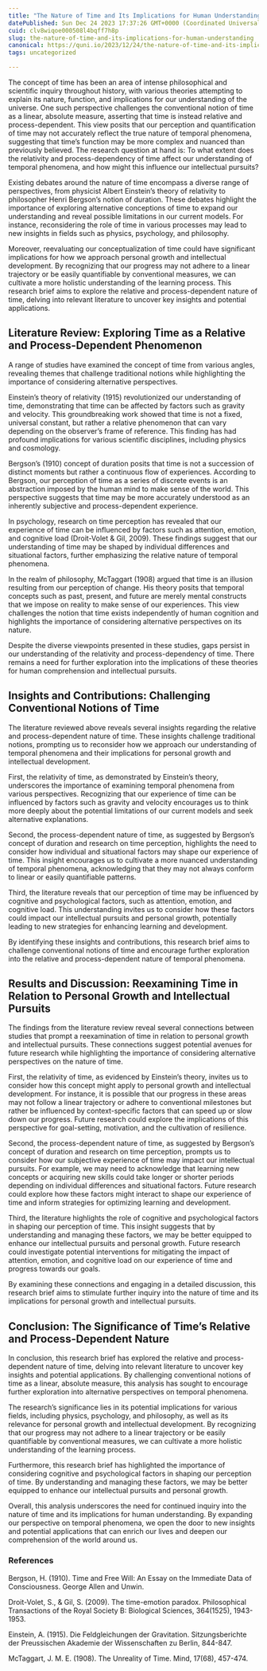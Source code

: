 ```yaml
---
title: "The Nature of Time and Its Implications for Human Understanding"
datePublished: Sun Dec 24 2023 17:37:26 GMT+0000 (Coordinated Universal Time)
cuid: clv8wiqoe000508l4bqff7h8p
slug: the-nature-of-time-and-its-implications-for-human-understanding
canonical: https://quni.io/2023/12/24/the-nature-of-time-and-its-implications-for-human-understanding/
tags: uncategorized

---
```


The concept of time has been an area of intense philosophical and scientific inquiry throughout history, with various theories attempting to explain its nature, function, and implications for our understanding of the universe. One such perspective challenges the conventional notion of time as a linear, absolute measure, asserting that time is instead relative and process-dependent. This view posits that our perception and quantification of time may not accurately reflect the true nature of temporal phenomena, suggesting that time’s function may be more complex and nuanced than previously believed. The research question at hand is: To what extent does the relativity and process-dependency of time affect our understanding of temporal phenomena, and how might this influence our intellectual pursuits?

Existing debates around the nature of time encompass a diverse range of perspectives, from physicist Albert Einstein’s theory of relativity to philosopher Henri Bergson’s notion of duration. These debates highlight the importance of exploring alternative conceptions of time to expand our understanding and reveal possible limitations in our current models. For instance, reconsidering the role of time in various processes may lead to new insights in fields such as physics, psychology, and philosophy.

Moreover, reevaluating our conceptualization of time could have significant implications for how we approach personal growth and intellectual development. By recognizing that our progress may not adhere to a linear trajectory or be easily quantifiable by conventional measures, we can cultivate a more holistic understanding of the learning process. This research brief aims to explore the relative and process-dependent nature of time, delving into relevant literature to uncover key insights and potential applications.

Literature Review: Exploring Time as a Relative and Process-Dependent Phenomenon
--------------------------------------------------------------------------------

A range of studies have examined the concept of time from various angles, revealing themes that challenge traditional notions while highlighting the importance of considering alternative perspectives.

Einstein’s theory of relativity (1915) revolutionized our understanding of time, demonstrating that time can be affected by factors such as gravity and velocity. This groundbreaking work showed that time is not a fixed, universal constant, but rather a relative phenomenon that can vary depending on the observer’s frame of reference. This finding has had profound implications for various scientific disciplines, including physics and cosmology.

Bergson’s (1910) concept of duration posits that time is not a succession of distinct moments but rather a continuous flow of experiences. According to Bergson, our perception of time as a series of discrete events is an abstraction imposed by the human mind to make sense of the world. This perspective suggests that time may be more accurately understood as an inherently subjective and process-dependent experience.

In psychology, research on time perception has revealed that our experience of time can be influenced by factors such as attention, emotion, and cognitive load (Droit-Volet & Gil, 2009). These findings suggest that our understanding of time may be shaped by individual differences and situational factors, further emphasizing the relative nature of temporal phenomena.

In the realm of philosophy, McTaggart (1908) argued that time is an illusion resulting from our perception of change. His theory posits that temporal concepts such as past, present, and future are merely mental constructs that we impose on reality to make sense of our experiences. This view challenges the notion that time exists independently of human cognition and highlights the importance of considering alternative perspectives on its nature.

Despite the diverse viewpoints presented in these studies, gaps persist in our understanding of the relativity and process-dependency of time. There remains a need for further exploration into the implications of these theories for human comprehension and intellectual pursuits.

Insights and Contributions: Challenging Conventional Notions of Time
--------------------------------------------------------------------

The literature reviewed above reveals several insights regarding the relative and process-dependent nature of time. These insights challenge traditional notions, prompting us to reconsider how we approach our understanding of temporal phenomena and their implications for personal growth and intellectual development.

First, the relativity of time, as demonstrated by Einstein’s theory, underscores the importance of examining temporal phenomena from various perspectives. Recognizing that our experience of time can be influenced by factors such as gravity and velocity encourages us to think more deeply about the potential limitations of our current models and seek alternative explanations.

Second, the process-dependent nature of time, as suggested by Bergson’s concept of duration and research on time perception, highlights the need to consider how individual and situational factors may shape our experience of time. This insight encourages us to cultivate a more nuanced understanding of temporal phenomena, acknowledging that they may not always conform to linear or easily quantifiable patterns.

Third, the literature reveals that our perception of time may be influenced by cognitive and psychological factors, such as attention, emotion, and cognitive load. This understanding invites us to consider how these factors could impact our intellectual pursuits and personal growth, potentially leading to new strategies for enhancing learning and development.

By identifying these insights and contributions, this research brief aims to challenge conventional notions of time and encourage further exploration into the relative and process-dependent nature of temporal phenomena.

Results and Discussion: Reexamining Time in Relation to Personal Growth and Intellectual Pursuits
-------------------------------------------------------------------------------------------------

The findings from the literature review reveal several connections between studies that prompt a reexamination of time in relation to personal growth and intellectual pursuits. These connections suggest potential avenues for future research while highlighting the importance of considering alternative perspectives on the nature of time.

First, the relativity of time, as evidenced by Einstein’s theory, invites us to consider how this concept might apply to personal growth and intellectual development. For instance, it is possible that our progress in these areas may not follow a linear trajectory or adhere to conventional milestones but rather be influenced by context-specific factors that can speed up or slow down our progress. Future research could explore the implications of this perspective for goal-setting, motivation, and the cultivation of resilience.

Second, the process-dependent nature of time, as suggested by Bergson’s concept of duration and research on time perception, prompts us to consider how our subjective experience of time may impact our intellectual pursuits. For example, we may need to acknowledge that learning new concepts or acquiring new skills could take longer or shorter periods depending on individual differences and situational factors. Future research could explore how these factors might interact to shape our experience of time and inform strategies for optimizing learning and development.

Third, the literature highlights the role of cognitive and psychological factors in shaping our perception of time. This insight suggests that by understanding and managing these factors, we may be better equipped to enhance our intellectual pursuits and personal growth. Future research could investigate potential interventions for mitigating the impact of attention, emotion, and cognitive load on our experience of time and progress towards our goals.

By examining these connections and engaging in a detailed discussion, this research brief aims to stimulate further inquiry into the nature of time and its implications for personal growth and intellectual pursuits.

Conclusion: The Significance of Time’s Relative and Process-Dependent Nature
----------------------------------------------------------------------------

In conclusion, this research brief has explored the relative and process-dependent nature of time, delving into relevant literature to uncover key insights and potential applications. By challenging conventional notions of time as a linear, absolute measure, this analysis has sought to encourage further exploration into alternative perspectives on temporal phenomena.

The research’s significance lies in its potential implications for various fields, including physics, psychology, and philosophy, as well as its relevance for personal growth and intellectual development. By recognizing that our progress may not adhere to a linear trajectory or be easily quantifiable by conventional measures, we can cultivate a more holistic understanding of the learning process.

Furthermore, this research brief has highlighted the importance of considering cognitive and psychological factors in shaping our perception of time. By understanding and managing these factors, we may be better equipped to enhance our intellectual pursuits and personal growth.

Overall, this analysis underscores the need for continued inquiry into the nature of time and its implications for human understanding. By expanding our perspective on temporal phenomena, we open the door to new insights and potential applications that can enrich our lives and deepen our comprehension of the world around us.

### References

Bergson, H. (1910). Time and Free Will: An Essay on the Immediate Data of Consciousness. George Allen and Unwin.

Droit-Volet, S., & Gil, S. (2009). The time-emotion paradox. Philosophical Transactions of the Royal Society B: Biological Sciences, 364(1525), 1943-1953.

Einstein, A. (1915). Die Feldgleichungen der Gravitation. Sitzungsberichte der Preussischen Akademie der Wissenschaften zu Berlin, 844-847.

McTaggart, J. M. E. (1908). The Unreality of Time. Mind, 17(68), 457-474.